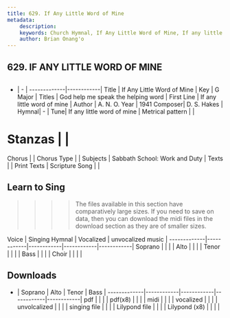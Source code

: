 ```yaml
---
title: 629. If Any Little Word of Mine
metadata:
    description: 
    keywords: Church Hymnal, If Any Little Word of Mine, If any little word of mine  , God help me speak the helping word
    author: Brian Onang'o
---
```



## 629. IF ANY LITTLE WORD OF MINE

```txt

```

- |   -  |
-------------|------------|
Title | If Any Little Word of Mine |
Key | G Major |
Titles | God help me speak the helping word |
First Line | If any little word of mine   |
Author | A. N. O.
Year | 1941
Composer| D. S. Hakes |
Hymnal|  - |
Tune| If any little word of mine |
Metrical pattern | |
# Stanzas |  |
Chorus |  |
Chorus Type |  |
Subjects | Sabbath School: Work and Duty |
Texts |  |
Print Texts | 
Scripture Song |  |
  
## Learn to Sing

>>>> The files available in this section have comparatively large sizes. If you need to save on data, then you can download the midi files in the download section as they are of smaller sizes.

Voice |  Singing Hymnal | Vocalized | unvocalized music |
-------------|------------|------------|------------|------------|
Soprano | | | |
Alto | | | |
Tenor | | | |
Bass | | | |
Choir | | | |

## Downloads

- |  Soprano | Alto | Tenor | Bass |
-------------|------------|------------|------------|------------|
pdf | | | |
pdf(x8) | | | |
midi | | | |
vocalized | | | |
unvolcalized | | | |
singing file | | | |
Lilypond file | | | |
Lilypond (x8) | | | |
  